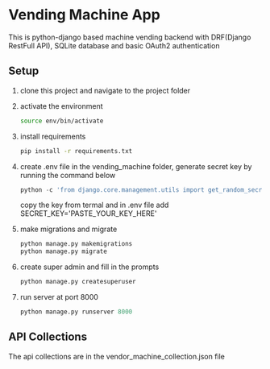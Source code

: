# Vending Machine App

This is python-django based machine vending backend with DRF(Django RestFull API), SQLite database and basic OAuth2 authentication

## Setup

1. clone this project and navigate to the project folder

2. activate the environment

   ```sh
   source env/bin/activate
   ```

3. install requirements
   ```sh
   pip install -r requirements.txt
   ```
4. create .env file in the vending_machine folder, generate secret key by running the command below

   ```py
   python -c 'from django.core.management.utils import get_random_secret_key;print(get_random_secret_key())'
   ```

   copy the key from termal and in .env file add SECRET_KEY='PASTE_YOUR_KEY_HERE'

5. make migrations and migrate
   ```py
   python manage.py makemigrations
   python manage.py migrate
   ```
6. create super admin and fill in the prompts
   ```py
   python manage.py createsuperuser
   ```
7. run server at port 8000
   ```py
   python manage.py runserver 8000
   ```

## API Collections

The api collections are in the vendor_machine_collection.json file
